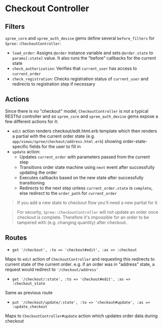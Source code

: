 # Checkout Controller

## Filters
`spree_core` and `spree_auth_devise` gems define several `before_filters` for `Spree::CheckoutController`:

* `load_order`: Assigns `@order` instance variable and sets `@order.state` to `params[:state]` value.
It also runs the "before" callbacks for the current state
* `check_authorization`: Verifies that `current_user` has access to `current_order`
* `check_registration`: Checks registration status of `current_user` and redirects to
registration step if necessary

## Actions
Since there is no "checkout" model, `CheckoutController` is not a typical RESTful controller and
so `spree_core` and `spree_auth_devise` gems expose a few different actions for it:

* `edit` action renders checkout/edit.html.erb template which then renders a partial with the
current order state (e.g. `app/views/spree/checkout/address.html.erb`) showing order-state-specific
fields for the user to fill in
* `update` action:
  * Updates `current_order` with parameters passed from the current step
  * Transitions order state machine using `next` event after successfully updating the order
  * Executes callbacks based on the new state after successfully transitioning
  * Redirects to the next step unless `current_order.state` is `complete`, else redirect to the
  `order_path` for `current_order`

> If you add a new state to checkout flow you'll need a new partial for it

> For security, `Spree::CheckoutController` will not update an order once checkout is complete.
Therefore it's impossible for an order to be tampered with (e.g. changing quantity) after checkout.

## Routes
* `get '/checkout', :to => 'checkout#edit', :as => :checkout`

Maps to `edit` action of `CheckoutController` and requesting this redirects to current state of the
current order. e.g. if an order was in "address" state, a request would redirect to
`'/checkout/address'`

* `get '/checkout/:state', :to => 'checkout#edit', :as => :checkout_state`

Same as previous route

* `put '/checkout/update/:state', :to => 'checkout#update', :as => :update_checkout`

Maps to `CheckoutController#update` action which updates order data during checkout

